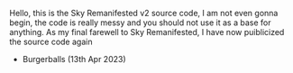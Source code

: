 Hello, this is the Sky Remanifested v2 source code, I am not even gonna begin, the code is really messy and you should not use it as a base for anything. As my final farewell to Sky Remanifested, I have now puiblicized the source code again 

- Burgerballs (13th Apr 2023)
